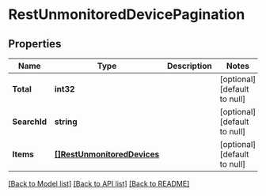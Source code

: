 # RestUnmonitoredDevicePagination

## Properties
Name | Type | Description | Notes
------------ | ------------- | ------------- | -------------
**Total** | **int32** |  | [optional] [default to null]
**SearchId** | **string** |  | [optional] [default to null]
**Items** | [**[]RestUnmonitoredDevices**](RestUnmonitoredDevices.md) |  | [optional] [default to null]

[[Back to Model list]](../README.md#documentation-for-models) [[Back to API list]](../README.md#documentation-for-api-endpoints) [[Back to README]](../README.md)


